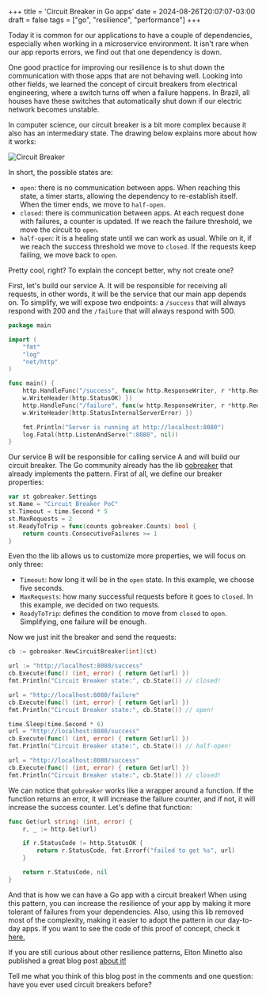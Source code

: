 +++
title = 'Circuit Breaker in Go apps'
date = 2024-08-26T20:07:07-03:00
draft = false
tags = ["go", "resilience", "performance"]
+++

Today it is common for our applications to have a couple of dependencies, especially when working in a microservice environment. It isn't rare when our app reports errors, we find out that one dependency is down.

One good practice for improving our resilience is to shut down the communication with those apps that are not behaving well. Looking into other fields, we learned the concept of circuit breakers from electrical engineering, where a switch turns off when a failure happens. In Brazil, all houses have these switches that automatically shut down if our electric network becomes unstable.

In computer science, our circuit breaker is a bit more complex because it also has an intermediary state. The drawing below explains more about how it works:

![Circuit Breaker](/img/posts/circuit_breaker.png)

In short, the possible states are:
- `open`: there is no communication between apps. When reaching this state, a timer starts, allowing   the dependency to re-establish itself. When the timer ends, we move to `half-open`.
- `closed`: there is communication between apps. At each request done with failures, a counter is updated. If we reach the failure threshold, we move the circuit to `open`. 
- `half-open`: it is a healing state until we can work as usual. While on it, if we reach the success threshold we move to `closed`. If the requests keep failing, we move back to `open`.


Pretty cool, right? To explain the concept better, why not create one?

First, let's build our service A. It will be responsible for receiving all requests, in other words, it will be the service that our main app depends on. To simplify, we will expose two endpoints: a `/success` that will always respond with 200 and the `/failure` that will always respond with 500.

```go
package main

import (
	"fmt"
	"log"
	"net/http"
)

func main() {
	http.HandleFunc("/success", func(w http.ResponseWriter, r *http.Request) { 
    w.WriteHeader(http.StatusOK) })
	http.HandleFunc("/failure", func(w http.ResponseWriter, r *http.Request) { 
    w.WriteHeader(http.StatusInternalServerError) })

	fmt.Println("Server is running at http://localhost:8080")
	log.Fatal(http.ListenAndServe(":8080", nil))
}
```

Our service B will be responsible for calling service A and will build our circuit breaker. The Go community already has the lib [gobreaker](https://github.com/sony/gobreaker) that already implements the pattern. First of all, we define our breaker properties:

```go
var st gobreaker.Settings
st.Name = "Circuit Breaker PoC"
st.Timeout = time.Second * 5
st.MaxRequests = 2
st.ReadyToTrip = func(counts gobreaker.Counts) bool {
	return counts.ConsecutiveFailures >= 1
}
```

Even tho the lib allows us to customize more properties, we will focus on only three:
- `Timeout`: how long it will be in the `open` state. In this example, we choose five seconds.
- `MaxRequests`: how many successful requests before it goes to `closed`. In this example, we decided on two requests.
- `ReadyToTrip`: defines the condition to move from `closed` to `open`. Simplifying, one failure will be enough.

Now we just init the breaker and send the requests:

```go
cb := gobreaker.NewCircuitBreaker[int](st)

url := "http://localhost:8080/success"
cb.Execute(func() (int, error) { return Get(url) })
fmt.Println("Circuit Breaker state:", cb.State()) // closed!

url = "http://localhost:8080/failure"
cb.Execute(func() (int, error) { return Get(url) })
fmt.Println("Circuit Breaker state:", cb.State()) // open!

time.Sleep(time.Second * 6)
url = "http://localhost:8080/success"
cb.Execute(func() (int, error) { return Get(url) })
fmt.Println("Circuit Breaker state:", cb.State()) // half-open!

url = "http://localhost:8080/success"
cb.Execute(func() (int, error) { return Get(url) })
fmt.Println("Circuit Breaker state:", cb.State()) // closed!
```

We can notice that `gobreaker` works like a wrapper around a function. If the function returns an error, it will increase the failure counter, and if not, it will increase the success counter. Let's define that function:
```go
func Get(url string) (int, error) {
	r, _ := http.Get(url)

	if r.StatusCode != http.StatusOK {
		return r.StatusCode, fmt.Errorf("failed to get %s", url)
	}

	return r.StatusCode, nil
}
```

And that is how we can have a Go app with a circuit breaker! When using this pattern, you can increase the resilience of your app by making it more tolerant of failures from your dependencies. Also, using this lib removed most of the complexity, making it easier to adopt the pattern in our day-to-day apps. If you want to see the code of this proof of concept, check it [here.](https://github.com/mfbmina/poc_circuit_breaker)

If you are still curious about other resilience patterns, Elton Minetto also published a great blog post [about it!](https://eltonminetto.dev/en/post/2024-08-24-resilience-in-communication-between-microservices-using-the-failsafe-go-lib/)

Tell me what you think of this blog post in the comments and one question: have you ever used circuit breakers before?
